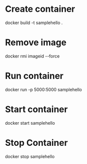 # Create container
docker build -t samplehello .
# Remove image
docker rmi imageid --force
# Run container
docker run -p 5000:5000 samplehello
# Start container
docker start samplehello
# Stop Container
docker stop samplehello